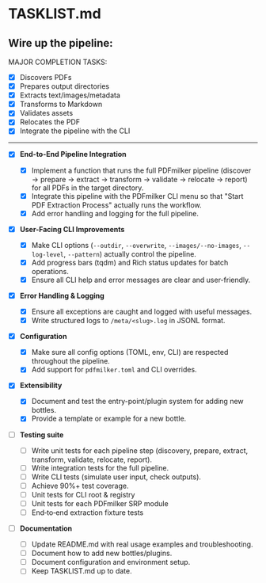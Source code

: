 # TASKLIST.md

## Wire up the pipeline:

MAJOR COMPLETION TASKS:

- [x] Discovers PDFs
- [x] Prepares output directories
- [x] Extracts text/images/metadata
- [x] Transforms to Markdown
- [x] Validates assets
- [x] Relocates the PDF
- [x] Integrate the pipeline with the CLI

---

- [x] **End-to-End Pipeline Integration**

  - [x] Implement a function that runs the full PDFmilker pipeline (discover → prepare → extract → transform → validate → relocate → report) for all PDFs in the target directory.
  - [x] Integrate this pipeline with the PDFmilker CLI menu so that "Start PDF Extraction Process" actually runs the workflow.
  - [x] Add error handling and logging for the full pipeline.

- [x] **User-Facing CLI Improvements**

  - [x] Make CLI options (`--outdir`, `--overwrite`, `--images/--no-images`, `--log-level`, `--pattern`) actually control the pipeline.
  - [x] Add progress bars (tqdm) and Rich status updates for batch operations.
  - [x] Ensure all CLI help and error messages are clear and user-friendly.

- [x] **Error Handling & Logging**

  - [x] Ensure all exceptions are caught and logged with useful messages.
  - [x] Write structured logs to `/meta/<slug>.log` in JSONL format.

- [x] **Configuration**

  - [x] Make sure all config options (TOML, env, CLI) are respected throughout the pipeline.
  - [x] Add support for `pdfmilker.toml` and CLI overrides.

- [x] **Extensibility**

  - [x] Document and test the entry-point/plugin system for adding new bottles.
  - [x] Provide a template or example for a new bottle.

- [ ] **Testing suite**

  - [ ] Write unit tests for each pipeline step (discovery, prepare, extract, transform, validate, relocate, report).
  - [ ] Write integration tests for the full pipeline.
  - [ ] Write CLI tests (simulate user input, check outputs).
  - [ ] Achieve 90%+ test coverage.
  - [ ] Unit tests for CLI root & registry
  - [ ] Unit tests for each PDFmilker SRP module
  - [ ] End‑to‑end extraction fixture tests

- [ ] **Documentation**
  - [ ] Update README.md with real usage examples and troubleshooting.
  - [ ] Document how to add new bottles/plugins.
  - [ ] Document configuration and environment setup.
  - [ ] Keep TASKLIST.md up to date.
